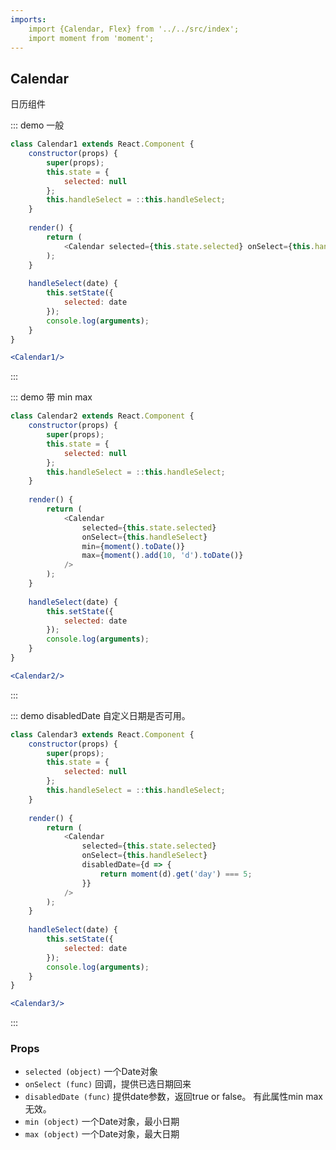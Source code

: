 ```yaml
---
imports:
    import {Calendar, Flex} from '../../src/index';
    import moment from 'moment';
---
```

## Calendar

日历组件

::: demo 一般
```js
class Calendar1 extends React.Component {
    constructor(props) {
        super(props);
        this.state = {
            selected: null
        };
        this.handleSelect = ::this.handleSelect;
    }
    
    render() {
        return (
            <Calendar selected={this.state.selected} onSelect={this.handleSelect}/>
        );
    }
    
    handleSelect(date) {
        this.setState({
            selected: date
        });
        console.log(arguments);
    }
}
```
```jsx
<Calendar1/>
```
:::

::: demo 带 min max
```js
class Calendar2 extends React.Component {
    constructor(props) {
        super(props);
        this.state = {
            selected: null
        };
        this.handleSelect = ::this.handleSelect;
    }
    
    render() {
        return (
            <Calendar
                selected={this.state.selected}
                onSelect={this.handleSelect}
                min={moment().toDate()}
                max={moment().add(10, 'd').toDate()}
            />
        );
    }
    
    handleSelect(date) {
        this.setState({
            selected: date
        });
        console.log(arguments);
    }
}
```
```jsx
<Calendar2/>
```
:::

::: demo disabledDate 自定义日期是否可用。
```js
class Calendar3 extends React.Component {
    constructor(props) {
        super(props);
        this.state = {
            selected: null
        };
        this.handleSelect = ::this.handleSelect;
    }
    
    render() {
        return (
            <Calendar
                selected={this.state.selected}
                onSelect={this.handleSelect}
                disabledDate={d => {
                    return moment(d).get('day') === 5;
                }}
            />
        );
    }
    
    handleSelect(date) {
        this.setState({
            selected: date
        });
        console.log(arguments);
    }
}
```
```jsx
<Calendar3/>
```
:::


### Props

- `selected (object)` 一个Date对象
- `onSelect (func)` 回调，提供已选日期回来
- `disabledDate (func)` 提供date参数，返回true or false。 有此属性min max无效。
- `min (object)` 一个Date对象，最小日期
- `max (object)` 一个Date对象，最大日期
